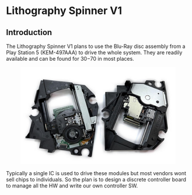 # Lithography Spinner V1

## Introduction

The Lithography Spinner V1 plans to use the Blu-Ray disc assembly from a Play Station 5 (KEM-497AAA) to drive the whole system. They are readily available and can be found for $30-$70 in most places.

<figure><img src="../../../../.gitbook/assets/image.png" alt=""><figcaption></figcaption></figure>

Typically a single IC is used to drive these modules but most vendors wont sell chips to individuals. So the plan is to design a discrete controller board to manage all the HW and write our own controller SW.
